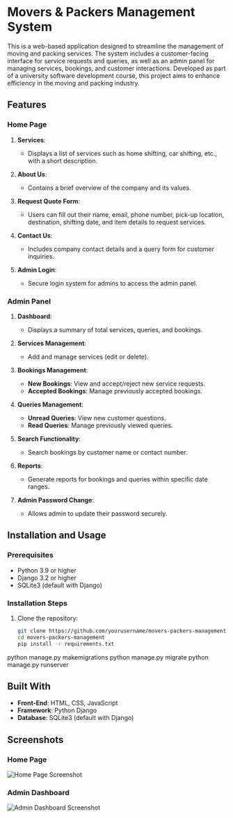 # Movers & Packers Management System  

This is a web-based application designed to streamline the management of moving and packing services. The system includes a customer-facing interface for service requests and queries, as well as an admin panel for managing services, bookings, and customer interactions. Developed as part of a university software development course, this project aims to enhance efficiency in the moving and packing industry.
## Features  

### Home Page  
1. **Services**:  
   - Displays a list of services such as home shifting, car shifting, etc., with a short description.  

2. **About Us**:  
   - Contains a brief overview of the company and its values.  

3. **Request Quote Form**:  
   - Users can fill out their name, email, phone number, pick-up location, destination, shifting date, and item details to request services.  

4. **Contact Us**:  
   - Includes company contact details and a query form for customer inquiries.  

5. **Admin Login**:  
   - Secure login system for admins to access the admin panel.

### Admin Panel  
1. **Dashboard**:  
   - Displays a summary of total services, queries, and bookings.  

2. **Services Management**:  
   - Add and manage services (edit or delete).  

3. **Bookings Management**:  
   - **New Bookings**: View and accept/reject new service requests.  
   - **Accepted Bookings**: Manage previously accepted bookings.  

4. **Queries Management**:  
   - **Unread Queries**: View new customer questions.  
   - **Read Queries**: Manage previously viewed queries.  

5. **Search Functionality**:  
   - Search bookings by customer name or contact number.  

6. **Reports**:  
   - Generate reports for bookings and queries within specific date ranges.  

7. **Admin Password Change**:  
   - Allows admin to update their password securely.
## Installation and Usage  

### Prerequisites  
- Python 3.9 or higher  
- Django 3.2 or higher  
- SQLite3 (default with Django)

### Installation Steps  
1. Clone the repository:  
   ```bash
   git clone https://github.com/yourusername/movers-packers-management.git
   cd movers-packers-management
   pip install -r requirements.txt
python manage.py makemigrations
python manage.py migrate
python manage.py runserver
## Built With  
- **Front-End**: HTML, CSS, JavaScript  
- **Framework**: Python Django 
- **Database**: SQLite3 (default with Django)

## Screenshots
### Home Page
![Home Page Screenshot](C:\Users\MOULI\OneDrive\Pictures\Screenshots-Homepage.pmg)

### Admin Dashboard
![Admin Dashboard Screenshot](path/to/dashboard-screenshot.png)

 
